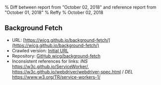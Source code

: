 % Diff between report from "October 02, 2018" and reference report from "October 01, 2018"
% Reffy
% October 02, 2018

## Background Fetch

- URL: [https://wicg.github.io/background-fetch/](https://wicg.github.io/background-fetch/)
- Crawled version: [Initial URL](https://wicg.github.io/background-fetch/)
- Repository: [GitHub wicg/background-fetch](https://github.com/wicg/background-fetch)
- Inconsistent references for links: *INS* https://w3c.github.io/ServiceWorker/, https://w3c.github.io/webdriver/webdriver-spec.html / *DEL* https://www.w3.org/TR/service-workers-1/


